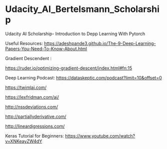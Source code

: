 # Udacity_AI_Bertelsmann_Scholarship
Udacity AI Scholarship- Introduction to Depp Learning With Pytorch

Useful Resources:
https://adeshpande3.github.io/The-9-Deep-Learning-Papers-You-Need-To-Know-About.html

Gradient Descendent :

https://ruder.io/optimizing-gradient-descent/index.html#fn:15


Deep Learning Podcast:
https://dataskeptic.com/podcast?limit=10&offset=0

https://twimlai.com/

https://lexfridman.com/ai/

http://nssdeviations.com/

http://partiallyderivative.com/

http://lineardigressions.com/


Keras Tutorial for Beginners:
https://www.youtube.com/watch?v=XNKeayZW4dY


